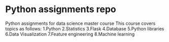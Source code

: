 # Python assignments repo

Python assignments for data science master course
This course covers topics as follows:
1.Python 
2.Statistics
3.Flask
4.Database
5.Python libraries
6.Data Visualization
7.Feature engineering
8.Machine learning
